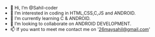 - 👋 Hi, I’m @Sahil-coder
- 👀 I’m interested in coding in HTML,CSS,C,JS and ANDROID.
- 🌱 I’m currently learning C & ANDROID.
- 💞️ I’m looking to collaborate on ANDROID DEVELOPMENT.
- 📫 If you want to meet me contact me on '26maysahil@gmail.com'

<!---
Sahil-coder-html/Sahil-coder-html is a ✨ special ✨ repository because its `README.md` (this file) appears on your GitHub profile.
You can click the Preview link to take a look at your changes.
--->
